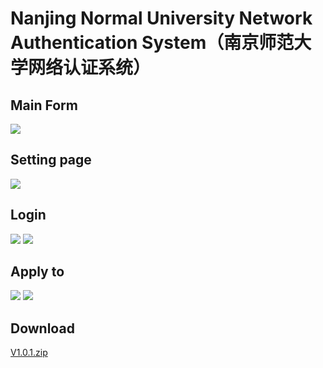 
# Nanjing Normal University Network Authentication System（南京师范大学网络认证系统）

## Main Form

<img src="http://om6xwwljy.bkt.clouddn.com/NJNU-Auto-Login-CSharp/0.png" alter="Main" /> 

## Setting page

<img src="http://om6xwwljy.bkt.clouddn.com/NJNU-Auto-Login-CSharp/1-1.png" alter="Settings" />

## Login

<img src="http://om6xwwljy.bkt.clouddn.com/NJNU-Auto-Login-CSharp/2.png" alter="Settings" />

<img src="http://om6xwwljy.bkt.clouddn.com/NJNU-Auto-Login-CSharp/3-1.png" alter="Settings" />

## Apply to

<img src="http://om6xwwljy.bkt.clouddn.com/NJNU-Auto-Login-CSharp/1-2.png" alter="laboratory network" />

<img src="http://om6xwwljy.bkt.clouddn.com/NJNU-Auto-Login-CSharp/3-0.png" alter="dorm room network" />


## Download

<a href="https://github.com/Alexander-Chiang/NJNU_Auto_Login/releases/latest">V1.0.1.zip</a>